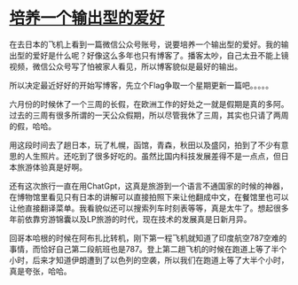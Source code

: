 # [培养一个输出型的爱好](https://github.com/cufezhusy/cufezhusy.github.io/issues/15)

在去日本的飞机上看到一篇微信公众号账号，说要培养一个输出型的爱好。我的输出型的爱好是什么呢？好像这么多年也只有博客了。播客太吵，自己太丑不能上镜视频，微信公众号写了怕被家人看见，所以博客貌似是最好的输出。

所以决定最近好好的开始写博客，先立个Flag争取一个星期更新一篇吧。。。。。

六月份的时候休了一个三周的长假，在欧洲工作的好处之一就是假期是真的多阿。过去的三周有很多所谓的一天公众假期，所以尽管我休了三周，其实也只请了两周的假，哈哈。

用这段时间去了趟日本，玩了札幌，函馆，青森，秋田以及盛冈，拍到了不少有意思的人生照片。还吃到了很多好吃的。虽然比国内科技发展差得不是一点点，但日本旅游体验真是好啊。

还有这次旅行一直在用ChatGpt，这真是旅游到一个语言不通国家的时候的神器，在博物馆里看见只有日本的讲解可以直接拍照下来让他翻成中文，在餐馆里也可以让他直接翻译菜单。我看貌似还可以搜索列车时刻表等等，真是太牛了。想起很多年前依靠穷游锦囊以及LP旅游的时代，现在技术的发展真是日新月异。

回哥本哈根的时候在阿布扎比转机，刚下第一程飞机就知道了印度航空787空难的事情，而恰好自己第二段航班也是787。登上第二趟飞机的时候在跑道上等了半个小时，后来才知道伊朗遭到了以色列的空袭，所以我们在跑道上等了大半个小时，真是夸张，哈哈。